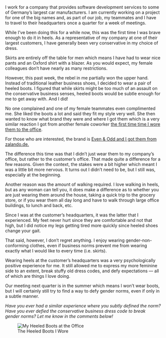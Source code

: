 I work for a company that provides software development services to some of Germany’s largest car manufacturers. I am currently working on a project for one of the big names and, as part of our job, my teammates and I have to travel to their headquarters once a quarter for a week of meetings.

While I’ve been doing this for a while now, this was the first time I was brave enough to do it in heels. As a representative of my company at one of their largest customers, I have generally been very conservative in my choice of dress.

Skirts are entirely off the table for men which means I have had to wear nice pants and an Oxford shirt with a blazer. As you would expect, my female colleagues don’t have nearly as many restrictions.

However, this past week, the rebel in me partially won the upper hand. Instead of traditional leather business shoes, I decided to wear a pair of heeled boots. I figured that while skirts might be too much of an assault on the conservative business senses, heeled boots would be subtle enough for me to get away with. And I did!

No one complained and one of my female teammates even complimented me. She liked the boots a lot and said they fit my style very well. She then wanted to know what brand they were and where I got them which is a very similar reaction I got from another female coworker [the first time time I wore them to the office](https://www.the-beskirted-man.com/personal-experiences/heeled-boots-at-the-office/).

For those who are interested, the brand is [Even & Odd and I got them from zalando.de.](https://www.zalando.de/evenandodd-wide-fit-stiefelette-black-evc11n01d-q11.html)

The difference this time was that I didn’t just wear them to my company’s office, but rather to the customer’s office. That made quite a difference for a few reasons. Given the context, the stakes were a bit higher which meant I was a little bit more nervous. It turns out I didn’t need to be, but I still was, especially at the beginning.

Another reason was the amount of walking required. I love walking in heels, but as any woman can tell you, it does make a difference as to whether you are just wearing them around the house, taking a quick trip to the grocery store, or if you wear them all day long and have to walk through large office buildings, to lunch and back, etc.

Since I was at the customer’s headquarters, it was the latter that I experienced. My feet never hurt since they are comfortable and not that high, but I did notice my legs getting tired more quickly since heeled shoes change your gait.

That said, however, I don’t regret anything. I enjoy wearing gender-non-conforming clothes, even if business norms prevent me from wearing exactly what I would like to every time (i.e. skirts).

Wearing heels at the customer’s headquarters was a very psychologically positive experience for me. It still allowed me to express my more feminine side to an extent, break stuffy old dress codes, and defy expectations — all of which are things I love doing.

Our meeting next quarter is in the summer which means I won’t wear boots, but I will certainly still try to find a way to defy gender norms, even if only in a subtle manner.

*Have you ever had a similar experience where you subtly defined the norm? Have you ever defied the conservative business dress code to break gender norms? Let me know in the comments below!*

<figure><img loading="lazy" decoding="async" src="heels-in-the-office-e1691944415307-915x1024.jpg" alt="My Heeled Boots at the Office"><figcaption>The Heeled Boots I Wore</figcaption></figure>